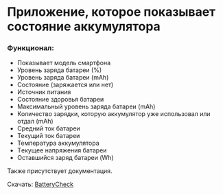 <h1>Приложение, которое показывает состояние аккумулятора</h1>

<h3>Функционал:</h3>
<ul>
<li>Показывает модель смартфона</li>
<li>Уровень заряда батареи (%)</li>
  <li>Уровень заряда батареи (mAh)</li>
  <li>Состояние (заряжается или нет)</li>
  <li>Источник питания</li>
  <li>Состояние здоровья батареи</li>
  <li>Максимальный уровень заряда батареи (mAh)</li>
  <li>Количество зарядки, которую аккумулятор уже использовал или отдал (mAh)</li>
  <li>Средний ток батареи</li>
  <li>Текущий ток батареи</li>
  <li>Температура аккумулятора</li>
  <li>Tекущее напряжения батареи</li>
  <li>Оставшийся заряд батареи (Wh)</li>
</ul>

Также присутствует документация.

Скачать: [BatteryCheck](https://apps.rustore.ru/app/com.example.batterycheck)
